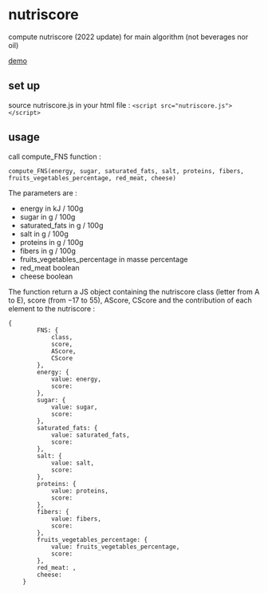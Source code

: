 # nutriscore
compute nutriscore (2022 update) for main algorithm (not beverages nor oil)

[demo](https://pi3141.github.io/nutriscore.html)

## set up
source nutriscore.js in your html file :
 `<script src="nutriscore.js"></script>`
 
## usage
call compute_FNS function :
```
compute_FNS(energy, sugar, saturated_fats, salt, proteins, fibers, fruits_vegetables_percentage, red_meat, cheese)
```
 
The parameters are :
* energy in kJ / 100g
* sugar in g / 100g
* saturated_fats in g / 100g
* salt in g / 100g
* proteins in g / 100g
* fibers in g / 100g
* fruits_vegetables_percentage in masse percentage
* red_meat boolean
* cheese boolean

The function return a JS object containing the nutriscore class (letter from A to E), score (from −17 to 55), AScore, CScore and the contribution of each element to the nutriscore :
```
{
        FNS: {
            class,
            score,
            AScore,
            CScore
        },
        energy: {
            value: energy,
            score: 
        },
        sugar: {
            value: sugar,
            score: 
        },
        saturated_fats: {
            value: saturated_fats,
            score: 
        },
        salt: {
            value: salt,
            score: 
        },
        proteins: {
            value: proteins,
            score: 
        },
        fibers: {
            value: fibers,
            score: 
        },
        fruits_vegetables_percentage: {
            value: fruits_vegetables_percentage,
            score: 
        },
        red_meat: ,
        cheese: 
    }
```
